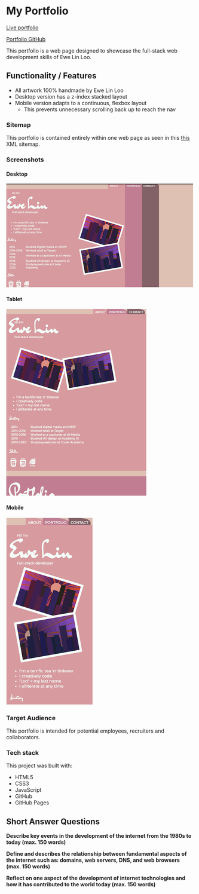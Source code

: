 # My Portfolio

[Live portfolio](https://elloo.github.io/)

[Portfolio GitHub](https://github.com/elloo/portfolio)

This portfolio is a web page designed to showcase the full-stack web development skills of Ewe Lin Loo.

## Functionality / Features

- All artwork 100% handmade by Ewe Lin Loo
- Desktop version has a z-index stacked layout
- Mobile version adapts to a continuous, flexbox layout
  - This prevents unnecessary scrolling back up to reach the nav

### Sitemap

This portfolio is contained entirely within one web page as seen in this [this](/docs/sitemap.xml) XML sitemap.

### Screenshots

#### Desktop

![Portfolio desktop screenshot](/docs/desktop.png)

#### Tablet

![Portfolio tablet screenshot](/docs/tablet.png)

#### Mobile

![Portfolio tablet mobile](/docs/mobile.png)

### Target Audience

This portfolio is intended for potential employees, recruiters and collaborators.

### Tech stack

This project was built with:

- HTML5
- CSS3
- JavaScript
- GitHub
- GitHub Pages

## Short Answer Questions

**Describe key events in the development of the internet from the 1980s to today (max. 150 words)**

**Define and describes the relationship between fundamental aspects of the internet such as: domains, web servers, DNS, and web browsers (max. 150 words)**

**Reflect on one aspect of the development of internet technologies and how it has contributed to the world today (max. 150 words)**